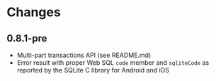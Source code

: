 # Changes

## 0.8.1-pre

- Multi-part transactions API (see README.md)
- Error result with proper Web SQL `code` member and `sqliteCode` as reported by the SQLite C library for Android and iOS
